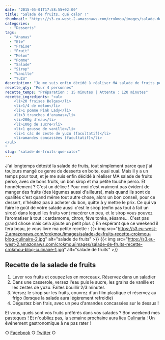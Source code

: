 ```yaml
---
date: "2015-05-01T17:58:55+02:00"
title: "Salade de fruits, qué calor !"
thumbnail: "https://s3.eu-west-2.amazonaws.com/crokmou/images/salade-de-fruits-recette-crokmou-blog-culinaire.jpg"
categories:
  - "Desserts"
tags:
  - "Ananas"
  - "Ete"
  - "Fraise"
  - "Fruit"
  - "Melon"
  - "Pomme"
  - "Salade"
  - "Sirop"
  - "Vanille"
  - "Yuzu"
description: "Je me suis enfin décidé à réaliser MA salade de fruits perso, avec de bons fruits, un bon sirop et ma petite touche perso. Et honnêtement ? Un délice !"
recette_qty: "Pour 4 personnes"
recette_temps: "Préparation : 15 minutes | Attente : 120 minutes"
recette_ingredients: "<ul>
	<li>20 fraises Belges</li>
	<li>1/4 de melon</li>
	<li>1 pomme Pink Lady</li>
	<li>3 tranches d'ananas</li>
	<li>200g d'eau</li>
	<li>100g de sucre</li>
	<li>1 gousse de vanille</li>
	<li>1 càc de zeste de yuzu (facultatif)</li>
	<li>amandes concassées (facultatif)</li>
</ul>
"
slug: "salade-de-fruits-que-calor"
---
```


J'ai longtemps détesté la salade de fruits, tout simplement parce que j'ai toujours mangé ce genre de desserts en boite, ouai ouai. Mais il y a un temps pour tout, et je me suis enfin décidé à réaliser MA salade de fruits perso, avec de bons fruits, un bon sirop et ma petite touche perso. Et honnêtement ? C'est un délice ! Pour moi c'est vraiment pas évident de manger des fruits (des légumes aussi d'ailleurs), mais quand ils sont de qualités c'est quand même tout autre chose, alors un bon conseil, pour ce dessert, n'hésitez pas à acheter du bon, quitte à y mettre le prix. Ce qui va faire le goût de votre salade aussi c'est le sirop (enfin pas tout à fait un sirop) dans lequel les fruits vont macérer un peu, et le sirop vous pouvez l’aromatiser à tout : cardamome, citron, fève tonka, sésame... C'est pas grand chose mais cela ajoute un petit plus :) En espérant que ce weekend il fera beau, je vous livre ma petite recette : {{< img src="https://s3.eu-west-2.amazonaws.com/crokmou/images/salade-de-fruits-recette-crokmou-blog-culinaire-2.jpg" alt="salade de fruits" >}} {{< img src="https://s3.eu-west-2.amazonaws.com/crokmou/images/salade-de-fruits-recette-crokmou-blog-culinaire-1.jpg" alt="salade de fruits" >}}

## Recette de la salade de fruits

1.  Laver vos fruits et coupez les en morceaux. Réservez dans un saladier
2.  Dans une casserole, versez l'eau puis le sucre, les grains de vanille et les zestes de yuzu. Faites bouillir 2/3 minutes
3.  Versez le sirop sur les fruits, couvrez d'un film plastique et réservez au frigo (lorsque la salade aura légèrement refroidie)
4.  Dégustez bien frais, avec un peu d'amandes concassées sur le dessus !

Et vous, quels sont vos fruits préférés dans vos salades ? Bon weekend mes pastèques ! Et n'oubliez pas, la semaine prochaine aura lieu [Culinaria](https://crokmou.com/culinaria-2014-un-sacre-festin/) ! Un événement gastronomique à ne pas rater !

○ [Facebook](https://www.facebook.com/crokmou.blog) ○ [Twitter](https://twitter.com/Crokmou) ○